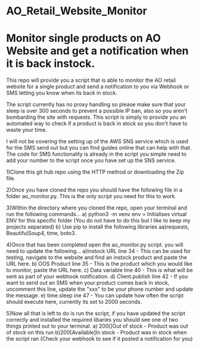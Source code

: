 # AO_Retail_Website_Monitor
# Monitor single products on AO Website and get a notification when it is back instock.

This repo will provide you a script that is able to monitor the AO retail website for a single product and send a notification to you via Webhook or SMS letting you know when its back in stock. 

The script currently has no proxy handling so please make sure that your sleep is over 300 seconds to prevent a possible IP ban, also so you aren't bombarding the site with requests. This script is simply to provide you an automated way to check if a product is back in stock so you don't have to waste your time.

I will not be covering the setting up of the AWS SNS service which is used for the SMS send out but you can find guides online that can help with that. The code for SMS functionality is already in the script you simple need to add your number to the script once you have set up the SNS service.

1)Clone this git hub repo using the HTTP method or downloading the Zip file.

2)Once you have cloned the repo you should have the following file in a folder ao_monitor.py. This is the only script you need for this to work.

3)Within the directory where you cloned the repo, open your terminal and run the following commands... a) python3 -m venv env = Initialises virtual ENV for this specific folder (You do not have to do this but I like to keep my projects separated) b) Use pip to install the following libraries aa)requests, BeautifulSoup4, time, boto3.

4)Once that has been completed open the ao_monitor.py script. you will need to update the following... a)Instock URL line 34 - This can be used for testing, navigate to the website and find an instock product and paste the URL here. b) OOS Product line 35 - This is the product which you would like to monitor, paste the URL here. c) Data variable line 40 - This is what will be sent as part of your webhook notification. d) Client.publish line 42 - If you want to send out an SMS when your product comes back in stock, uncomment this line, update the "xxx" to be your phone number and update the message. e) time.sleep ine 47 - You can update how often the script should execute here, currently its set to 2000 seconds.

5)Now all that is left to do is run the script, if you have updated the script correctly and installed the required libaries you should see one of two things printed out to your terminal. a) 200[]Out of stock - Product was out of stock on this run b)200[<span class="inStockText text-body-sm">Available</span>]In stock - Product was in stock when the script ran (Check your webhook to see if it posted a notification for you)

